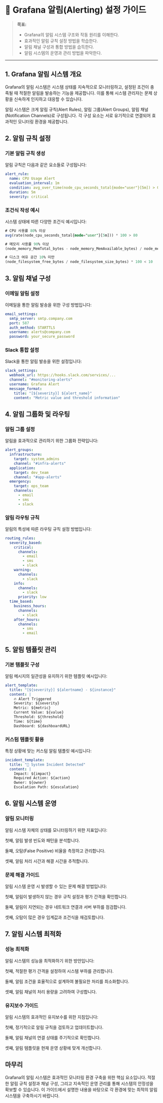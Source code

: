 # 🔔 Grafana 알림(Alerting) 설정 가이드

> **목표:**  
> - Grafana의 알림 시스템 구조와 작동 원리를 이해한다.
> - 효과적인 알림 규칙 설정 방법을 학습한다.
> - 알림 채널 구성과 통합 방법을 습득한다.
> - 알림 시스템의 운영과 관리 방법을 파악한다.

---

## 1. Grafana 알림 시스템 개요

Grafana의 알림 시스템은 시스템 상태를 지속적으로 모니터링하고, 설정된 조건이 충족될 때 적절한 알림을 발송하는 기능을 제공합니다. 이를 통해 시스템 관리자는 문제 상황을 신속하게 인지하고 대응할 수 있습니다.

알림 시스템은 크게 알림 규칙(Alert Rules), 알림 그룹(Alert Groups), 알림 채널(Notification Channels)로 구성됩니다. 각 구성 요소는 서로 유기적으로 연결되어 효과적인 모니터링 환경을 제공합니다.

## 2. 알림 규칙 설정

### 기본 알림 규칙 생성

알림 규칙은 다음과 같은 요소들로 구성됩니다:

```yaml
alert_rule:
  name: CPU Usage Alert
  evaluation_interval: 1m
  condition: avg_over_time(node_cpu_seconds_total{mode="user"}[5m]) > 0.8
  duration: 5m
  severity: critical
```

### 조건식 작성 예시

시스템 상태에 따른 다양한 조건식 예시입니다:

```sql
# CPU 사용률 80% 이상
avg(rate(node_cpu_seconds_total{mode="user"}[5m])) * 100 > 80

# 메모리 사용률 90% 이상
(node_memory_MemTotal_bytes - node_memory_MemAvailable_bytes) / node_memory_MemTotal_bytes * 100 > 90

# 디스크 여유 공간 10% 미만
(node_filesystem_free_bytes / node_filesystem_size_bytes) * 100 < 10
```

## 3. 알림 채널 구성

### 이메일 알림 설정

이메일을 통한 알림 발송을 위한 구성 방법입니다:

```yaml
email_settings:
  smtp_server: smtp.company.com
  port: 587
  auth_method: STARTTLS
  username: alerts@company.com
  password: your_secure_password
```

### Slack 통합 설정

Slack을 통한 알림 발송을 위한 설정입니다:

```yaml
slack_settings:
  webhook_url: https://hooks.slack.com/services/...
  channel: "#monitoring-alerts"
  username: Grafana Alert
  message_format:
    title: "[${severity}] ${alert_name}"
    content: "Metric value and threshold information"
```

## 4. 알림 그룹화 및 라우팅

### 알림 그룹 설정

알림을 효과적으로 관리하기 위한 그룹화 전략입니다:

```yaml
alert_groups:
  infrastructure:
    target: system_admins
    channel: "#infra-alerts"
  application:
    target: dev_team
    channel: "#app-alerts"
  emergency:
    target: ops_team
    channels: 
      - email
      - sms
      - slack
```

### 알림 라우팅 규칙

알림의 특성에 따른 라우팅 규칙 설정 방법입니다:

```yaml
routing_rules:
  severity_based:
    critical:
      channels:
        - email
        - sms
        - slack
    warning:
      channels:
        - slack
    info:
      channels:
        - slack
      priority: low
  time_based:
    business_hours:
      channels:
        - slack
    after_hours:
      channels:
        - sms
        - email
```

## 5. 알림 템플릿 관리

### 기본 템플릿 구성

알림 메시지의 일관성을 유지하기 위한 템플릿 예시입니다:

```yaml
alert_template:
  title: "[${severity}] ${alertname} - ${instance}"
  content: |
    🔥 Alert Triggered
    Severity: ${severity}
    Metric: ${metric}
    Current Value: ${value}
    Threshold: ${threshold}
    Time: ${time}
    Dashboard: ${dashboardURL}
```

### 커스텀 템플릿 활용

특정 상황에 맞는 커스텀 알림 템플릿 예시입니다:

```yaml
incident_template:
  title: "🚨 System Incident Detected"
  content: |
    Impact: ${impact}
    Required Action: ${action}
    Owner: ${owner}
    Escalation Path: ${escalation}
```

## 6. 알림 시스템 운영

### 알림 모니터링

알림 시스템 자체의 상태를 모니터링하기 위한 지표입니다:

첫째, 알림 발생 빈도와 패턴을 분석합니다.

둘째, 오탐(False Positive) 비율을 측정하고 관리합니다.

셋째, 알림 처리 시간과 해결 시간을 추적합니다.

### 문제 해결 가이드

알림 시스템 운영 시 발생할 수 있는 문제 해결 방법입니다:

첫째, 알림이 발생하지 않는 경우 규칙 설정과 평가 간격을 확인합니다.

둘째, 알림이 지연되는 경우 네트워크 연결과 서버 부하를 점검합니다.

셋째, 오탐이 많은 경우 임계값과 조건식을 재검토합니다.

## 7. 알림 시스템 최적화

### 성능 최적화

알림 시스템의 성능을 최적화하기 위한 방안입니다:

첫째, 적절한 평가 간격을 설정하여 시스템 부하를 관리합니다.

둘째, 알림 조건을 효율적으로 설계하여 불필요한 처리를 최소화합니다.

셋째, 알림 채널의 처리 용량을 고려하여 구성합니다.

### 유지보수 가이드

알림 시스템의 효과적인 유지보수를 위한 지침입니다:

첫째, 정기적으로 알림 규칙을 검토하고 업데이트합니다.

둘째, 알림 채널의 연결 상태를 주기적으로 확인합니다.

셋째, 알림 템플릿을 현재 운영 상황에 맞게 개선합니다.

## 마무리

Grafana의 알림 시스템은 효과적인 모니터링 환경 구축을 위한 핵심 요소입니다. 적절한 알림 규칙 설정과 채널 구성, 그리고 지속적인 운영 관리를 통해 시스템의 안정성을 확보할 수 있습니다. 이 가이드에서 설명한 내용을 바탕으로 각 환경에 맞는 최적의 알림 시스템을 구축하시기 바랍니다.